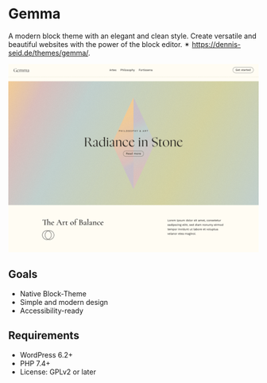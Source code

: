 # Gemma
A modern block theme with an elegant and clean style. Create versatile and beautiful websites with the power of the block editor. ✴︎ https://dennis-seid.de/themes/gemma/.

![Screenshot](https://github.com/magnephoria/gemma/blob/main/screenshot.png)

## Goals

- Native Block-Theme
- Simple and modern design
- Accessibility-ready

## Requirements

- WordPress 6.2+
- PHP 7.4+
- License: GPLv2 or later